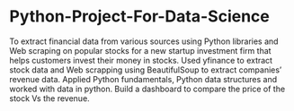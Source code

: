 # Python-Project-For-Data-Science
To extract financial data from various sources using Python libraries and Web scraping on popular stocks for a new startup investment firm that helps customers invest their money in stocks.
Used yfinance to extract stock data and Web scrapping using BeautifulSoup to extract companies’ revenue data.
Applied Python fundamentals, Python data structures and worked with data in python.
Build a dashboard to compare the price of the stock Vs the revenue.
